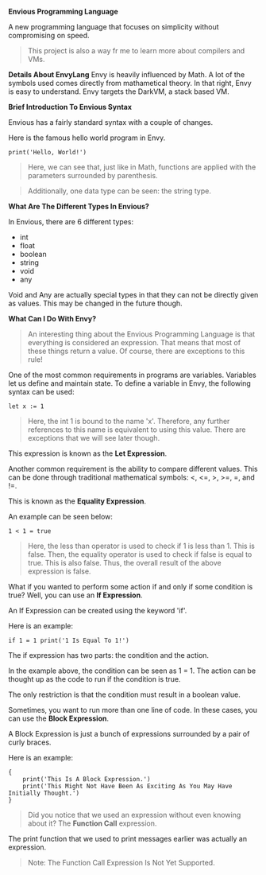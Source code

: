 **Envious Programming Language**

A new programming language that focuses on simplicity without compromising on speed.

> This project is also a way fr me to learn more about compilers and VMs.

**Details About EnvyLang**
Envy is heavily influenced by Math. A lot of the symbols used comes directly from mathametical theory.
In that right, Envy is easy to understand. Envy targets the DarkVM, a stack based VM.

**Brief Introduction To Envious Syntax**

Envious has a fairly standard syntax with a couple of changes.

Here is the famous hello world program in Envy.
```
print('Hello, World!')
```
> Here, we can see that, just like in Math, functions are applied with the parameters surrounded by parenthesis.

> Additionally, one data type can be seen: the string type.

**What Are The Different Types In Envious?**

In Envious, there are 6 different types:
- int
- float
- boolean
- string
- void
- any

Void and Any are actually special types in that they can not be directly given as values. This may be changed in the future though.

**What Can I Do With Envy?**

> An interesting thing about the Envious Programming Language is that everything is considered an expression.
> That means that most of these things return a value. Of course, there are exceptions to this rule!

One of the most common requirements in programs are variables.
Variables let us define and maintain state. To define a variable in Envy, the following syntax can be used:
```
let x := 1
```

> Here, the int 1 is bound to the name 'x'. Therefore, any further references to this name is equivalent to using this value. There are exceptions that we will see later though.

This expression is known as the **Let Expression**.

Another common requirement is the ability to compare different values. This can be done through traditional mathematical symbols: <, <=, >, >=, =, and !=.

This is known as the **Equality Expression**.

An example can be seen below:
```
1 < 1 = true
```

> Here, the less than operator is used to check if 1 is less than 1. This is false. Then, the equality operator is used to check if false is equal to true. This is also false. Thus, the overall result of the above expression is false. 

What if you wanted to perform some action if and only if some condition is true? Well, you can use an **If Expression**.

An If Expression can be created using the keyword 'if'.

Here is an example:
```
if 1 = 1 print('1 Is Equal To 1!')
```

The if expression has two parts: the condition and the action.

In the example above, the condition can be seen as 1 = 1. The action can be thought up as the code to run if the condition is true.

The only restriction is that the condition must result in a boolean value.

Sometimes, you want to run more than one line of code. In these cases, you can use the **Block Expression**.

A Block Expression is just a bunch of expressions surrounded by a pair of curly braces.

Here is an example:
```
{
    print('This Is A Block Expression.')
    print('This Might Not Have Been As Exciting As You May Have Initially Thought.')
}
```

> Did you notice that we used an expression without even knowing about it? The **Function Call** expression.

The print function that we used to print messages earlier was actually an expression.

> Note: The Function Call Expression Is Not Yet Supported.
